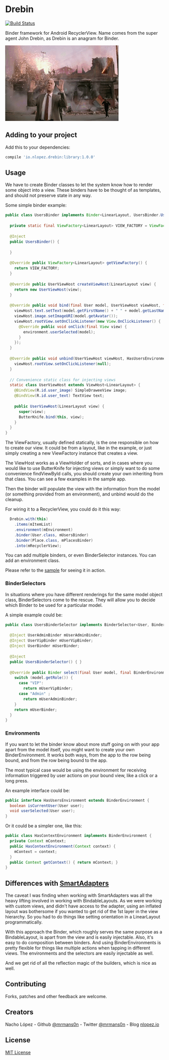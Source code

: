 Drebin
======

[![Build Status](https://travis-ci.org/mrmans0n/drebin.svg?branch=master)](https://travis-ci.org/mrmans0n/drebin)

Binder framework for Android RecyclerView. Name comes from the super agent John Drebin, as Drebin is an anagram for Binder.

![John Drebin](drebin.gif)

Adding to your project
----------------------

Add this to your dependencies:

```groovy
compile 'io.nlopez.drebin:library:1.0.0'
```

Usage
-----

We have to create Binder classes to let the system know how to render some object into a view. These binders have to be thought of as templates, and should not preserve state in any way.

Some simple binder example:

```java
public class UsersBinder implements Binder<LinearLayout, UsersBinder.UserViewHost, User, HasUsersEnvironment> {

  private static final ViewFactory<LinearLayout> VIEW_FACTORY = ViewFactory.INFLATE.fromLayout(R.layout.view_user);

  @Inject
  public UsersBinder() {

  }

  @Override public ViewFactory<LinearLayout> getViewFactory() {
    return VIEW_FACTORY;
  }

  @Override public UserViewHost createViewHost(LinearLayout view) {
    return new UserViewHost(view);
  }

  @Override public void bind(final User model, UserViewHost viewHost, final HasUsersEnvironment environment) {
    viewHost.text.setText(model.getFirstName() + " " + model.getLastName() + "\n" + model.getRole());
    viewHost.image.setImageURI(model.getAvatar());
    viewHost.rootView.setOnClickListener(new View.OnClickListener() {
      @Override public void onClick(final View view) {
        environment.userSelected(model);
      }
    });
  }

  @Override public void unbind(UserViewHost viewHost, HasUsersEnvironment environment) {
    viewHost.rootView.setOnClickListener(null);
  }

  // Convenience static class for injecting views
  static class UserViewHost extends ViewHost<LinearLayout> {
    @BindView(R.id.user_image) SimpleDraweeView image;
    @BindView(R.id.user_text) TextView text;

    public UserViewHost(LinearLayout view) {
      super(view);
      ButterKnife.bind(this, view);
    }
  }
}

```

The ViewFactory, usually defined statically, is the one responsible on how to create our view. It could be from a layout, like in the example, or just simply creating a new ViewFactory instance that creates a view.

The ViewHost works as a ViewHolder of sorts, and in cases where you would like to use ButterKnife for injecting views or simply want to do some convenience findViewById calls, you should create your own inheriting from that class. You can see a few examples in the sample app.

Then the binder will populate the view with the information from the model (or something provided from an environment), and unbind would do the cleanup.

For wiring it to a RecyclerView, you could do it this way:

```java
  Drebin.with(this)
    .items(mItemList)
    .environment(mEnvironment)
    .binder(User.class, mUsersBinder)
    .binder(Place.class, mPlacesBinder)
    .into(mRecyclerView);
```

You can add multiple binders, or even BinderSelector instances. You can add an environment class.

Please refer to the [sample](sample) for seeing it in action.

### BinderSelectors

In situations where you have different renderings for the same model object class, BinderSelectors come to the rescue. They will allow you to decide which Binder to be used for a particular model.

A simple example could be:

```java
public class UsersBinderSelector implements BinderSelector<User, BinderEnvironment> {

  @Inject UserAdminBinder mUserAdminBinder;
  @Inject UserVipBinder mUserVipBinder;
  @Inject UserBinder mUserBinder;

  @Inject
  public UsersBinderSelector() { }

  @Override public Binder select(final User model, final BinderEnvironment environment) {
    switch (model.getRole()) {
      case "VIP":
        return mUserVipBinder;
      case "Admin" ;
        return mUserAdminBinder;
    }
    return mUserBinder;
  }
}
```

### Environments

If you want to let the binder know about more stuff going on with your app apart from the model itself, you might want to create your own BinderEnvironment. It works both ways, from the app to the row being bound, and from the row being bound to the app.

The most typical case would be using the environment for receiving information triggered by user actions on your bound view, like a click or a long press.

An example interface could be:

```java
public interface HasUsersEnvironment extends BinderEnvironment {
  boolean isCurrentUser(User user);
  void userSelected(User user);
}
```

Or it could be a simpler one, like this:

```java
public class HasContextEnvironment implements BinderEnvironment {
  private Context mContext;
  public HasContextEnvironment(Context context) {
    mContext = context;
  }
  public Context getContext() { return mContext; }
}
```

Differences with [SmartAdapters](https://github.com/mrmans0n/smart-adapters)
------------------------------

The caveat I was finding when working with SmartAdapters was all the heavy lifting involved in working with BindableLayouts. As we were working with custom views, and didn't have access to the adapter, using an inflated layout was bothersome if you wanted to get rid of the 1st layer in the view hierarchy. So you had to do things like setting orientation in a LinearLayout programmatically.

With this approach the Binder, which roughly serves the same purpose as a BindableLayout, is apart from the view and is easily injectable. Also, it's easy to do composition between binders. And using BinderEnvironments is pretty flexible for things like multiple actions when tapping in different views. The environments and the selectors are easily injectable as well.

And we get rid of all the reflection magic of the builders, which is nice as well.

Contributing
------------
Forks, patches and other feedback are welcome.

Creators
--------

Nacho López - Github [@mrmans0n](https://github.com/mrmans0n) - Twitter [@mrmans0n](https://twitter.com/mrmans0n) - Blog [nlopez.io](http://nlopez.io)

License
-------

[MIT License](LICENSE)
